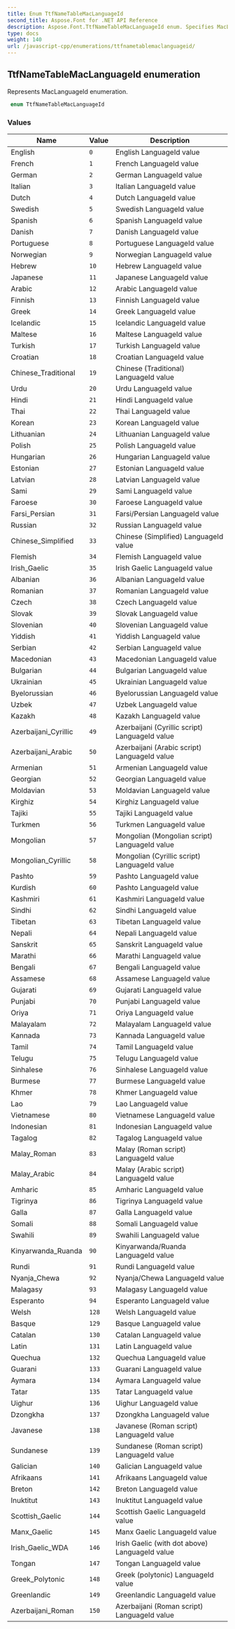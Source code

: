 ```yaml
---
title: Enum TtfNameTableMacLanguageId
second_title: Aspose.Font for .NET API Reference
description: Aspose.Font.TtfNameTableMacLanguageId enum. Specifies MacLanguageId
type: docs
weight: 140
url: /javascript-cpp/enumerations/ttfnametablemaclanguageid/
---
```

## TtfNameTableMacLanguageId enumeration

Represents MacLanguageId enumeration.

```csharp
 enum TtfNameTableMacLanguageId
```

### Values

| Name | Value | Description |
| --- | --- | --- |
| English | `0` | English LanguageId value
| French | `1` | French LanguageId value
| German | `2` | German LanguageId value
| Italian | `3` | Italian LanguageId value
| Dutch | `4` | Dutch LanguageId value
| Swedish | `5` | Swedish LanguageId value
| Spanish | `6` | Spanish LanguageId value
| Danish | `7` | Danish LanguageId value
| Portuguese | `8` | Portuguese LanguageId value
| Norwegian | `9` | Norwegian LanguageId value
| Hebrew | `10` | Hebrew LanguageId value
| Japanese | `11` | Japanese LanguageId value
| Arabic | `12` | Arabic LanguageId value
| Finnish | `13` | Finnish LanguageId value
| Greek | `14` | Greek LanguageId value
| Icelandic | `15` | Icelandic LanguageId value
| Maltese | `16` | Maltese LanguageId value
| Turkish | `17` | Turkish LanguageId value
| Croatian | `18` | Croatian LanguageId value
| Chinese_Traditional | `19` | Chinese (Traditional) LanguageId value
| Urdu | `20` | Urdu LanguageId value
| Hindi | `21` | Hindi LanguageId value
| Thai | `22` | Thai LanguageId value
| Korean | `23` | Korean LanguageId value
| Lithuanian | `24` | Lithuanian LanguageId value
| Polish | `25` | Polish LanguageId value
| Hungarian | `26` | Hungarian LanguageId value
| Estonian | `27` | Estonian LanguageId value
| Latvian | `28` | Latvian LanguageId value
| Sami | `29` | Sami LanguageId value
| Faroese | `30` | Faroese LanguageId value
| Farsi_Persian | `31` | Farsi/Persian LanguageId value
| Russian | `32` | Russian LanguageId value
| Chinese_Simplified | `33` | Chinese (Simplified) LanguageId value
| Flemish | `34` | Flemish LanguageId value
| Irish_Gaelic | `35` | Irish Gaelic LanguageId value
| Albanian | `36` | Albanian LanguageId value
| Romanian | `37` | Romanian LanguageId value
| Czech | `38` | Czech LanguageId value
| Slovak | `39` | Slovak LanguageId value
| Slovenian | `40` | Slovenian LanguageId value
| Yiddish | `41` | Yiddish LanguageId value
| Serbian | `42` | Serbian LanguageId value
| Macedonian | `43` | Macedonian LanguageId value
| Bulgarian | `44` | Bulgarian LanguageId value
| Ukrainian | `45` | Ukrainian LanguageId value
| Byelorussian | `46` | Byelorussian LanguageId value
| Uzbek | `47` | Uzbek LanguageId value
| Kazakh | `48` | Kazakh LanguageId value
| Azerbaijani_Cyrillic | `49` | Azerbaijani (Cyrillic script) LanguageId value
| Azerbaijani_Arabic | `50` | Azerbaijani (Arabic script) LanguageId value
| Armenian | `51` | Armenian LanguageId value
| Georgian | `52` | Georgian LanguageId value
| Moldavian | `53` | Moldavian LanguageId value
| Kirghiz | `54` | Kirghiz LanguageId value
| Tajiki | `55` | Tajiki LanguageId value
| Turkmen | `56` | Turkmen LanguageId value
| Mongolian | `57` | Mongolian (Mongolian script) LanguageId value
| Mongolian_Cyrillic | `58` | Mongolian (Cyrillic script) LanguageId value
| Pashto | `59` | Pashto LanguageId value
| Kurdish | `60` | Pashto LanguageId value
| Kashmiri | `61` | Kashmiri LanguageId value
| Sindhi | `62` | Sindhi LanguageId value
| Tibetan | `63` | Tibetan LanguageId value
| Nepali | `64` | Nepali LanguageId value
| Sanskrit | `65` | Sanskrit LanguageId value
| Marathi | `66` | Marathi LanguageId value
| Bengali | `67` | Bengali LanguageId value
| Assamese | `68` | Assamese LanguageId value
| Gujarati | `69` | Gujarati LanguageId value
| Punjabi | `70` | Punjabi LanguageId value
| Oriya | `71` | Oriya LanguageId value
| Malayalam | `72` | Malayalam LanguageId value
| Kannada | `73` | Kannada LanguageId value
| Tamil | `74` | Tamil LanguageId value
| Telugu | `75` | Telugu LanguageId value
| Sinhalese | `76` | Sinhalese LanguageId value
| Burmese | `77` | Burmese LanguageId value
| Khmer | `78` | Khmer LanguageId value
| Lao | `79` | Lao LanguageId value
| Vietnamese | `80` | Vietnamese LanguageId value
| Indonesian | `81` | Indonesian LanguageId value
| Tagalog | `82` | Tagalog LanguageId value
| Malay_Roman | `83` | Malay (Roman script) LanguageId value
| Malay_Arabic | `84` | Malay (Arabic script) LanguageId value
| Amharic | `85` | Amharic LanguageId value
| Tigrinya | `86` | Tigrinya LanguageId value
| Galla | `87` | Galla LanguageId value
| Somali | `88` | Somali LanguageId value
| Swahili | `89` | Swahili LanguageId value
| Kinyarwanda_Ruanda | `90` | Kinyarwanda/Ruanda LanguageId value
| Rundi | `91` | Rundi LanguageId value
| Nyanja_Chewa | `92` | Nyanja/Chewa LanguageId value
| Malagasy | `93` | Malagasy LanguageId value
| Esperanto | `94` | Esperanto LanguageId value
| Welsh | `128` | Welsh LanguageId value
| Basque | `129` | Basque LanguageId value
| Catalan | `130` | Catalan LanguageId value
| Latin | `131` | Latin LanguageId value
| Quechua | `132` | Quechua LanguageId value
| Guarani | `133` | Guarani LanguageId value
| Aymara | `134` | Aymara LanguageId value
| Tatar | `135` | Tatar LanguageId value
| Uighur | `136` | Uighur LanguageId value
| Dzongkha | `137` | Dzongkha LanguageId value
| Javanese | `138` | Javanese (Roman script) LanguageId value
| Sundanese | `139` | Sundanese (Roman script) LanguageId value
| Galician | `140` | Galician LanguageId value
| Afrikaans | `141` | Afrikaans LanguageId value
| Breton | `142` | Breton LanguageId value
| Inuktitut | `143` | Inuktitut LanguageId value
| Scottish_Gaelic | `144` | Scottish Gaelic LanguageId value
| Manx_Gaelic | `145` | Manx Gaelic LanguageId value
| Irish_Gaelic_WDA | `146` | Irish Gaelic (with dot above) LanguageId value
| Tongan | `147` | Tongan LanguageId value
| Greek_Polytonic | `148` | Greek (polytonic) LanguageId value
| Greenlandic | `149` | Greenlandic LanguageId value
| Azerbaijani_Roman | `150` | Azerbaijani (Roman script) LanguageId value
